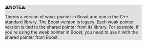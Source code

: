 <div style="margin:2em; background-color: #e0e0e0;">

<strong>⚠️NOTE️️️⚠️</strong>

Theres a version of weak pointer in Boost and one in the C++ standard library. The Boost version is legacy. Each weak pointer version is tied to the shared pointer from its library. For example, if you're using the weak pointer in Boost, you need to use it with the shared pointer from Boost.
</div>

